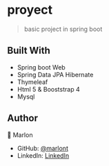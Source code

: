 # proyect
> basic project in spring boot

## Built With

- Spring boot Web
- Spring Data JPA Hibernate
- Thymeleaf
- Html 5 & Booststrap 4
- Mysql 


## Author

👤 Marlon 

- GitHub: [@marlont](https://github.com/marlonT98)
- LinkedIn: [LinkedIn](https://www.linkedin.com/in/marlon-tarrillo-54808b162/)
